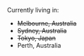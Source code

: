 Currently living in:
* ~~Melbourne, Australia~~
* ~~Sydney, Australia~~
* ~~Tokyo, Japan~~
* Perth, Australia
